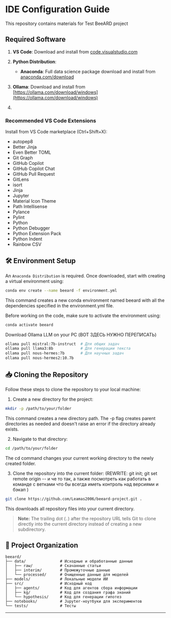 # IDE Configuration Guide

This repository contains materials for Test BeeARD project  

## Required Software
1. **VS Code**: Download and install from [code.visualstudio.com](https://code.visualstudio.com/)
  
3. **Python Distribution**:
   - **Anaconda**: Full data science package download and install from [anaconda.com/download](https://www.anaconda.com/download)
    
4. **Ollama**: Download and install from [https://ollama.com/download/windows](https://ollama.com/download/windows)

5. 

### Recommended VS Code Extensions
Install from VS Code marketplace (Ctrl+Shift+X):

- autopep8
- Better Jinja
- Even Better TOML
- Git Graph
- GitHub Copilot
- GitHub Copilot Chat
- GitHub Pull Request
- GitLens
- isort
- Jinja
- Jupyter
- Material Icon Theme
- Path Intellisense
- Pylance
- Pylint
- Python
- Python Debugger
- Python Extension Pack
- Python Indent
- Rainbow CSV

## 🛠️ Environment Setup 
An `Anaconda Distribution` is required. Once downloaded, start with creating a virtual environment using:

```Bash
conda env create --name beeard -f environment.yml
```
This command creates a new conda environment named beeard with all the dependencies specified in the environment.yml file.

Before working on the code, make sure to activate the environment using:

```Bash
conda activate beeard
```

Download Ollama LLM on your PC (ВОТ ЗДЕСЬ НУЖНО ПЕРЕПИСАТЬ)
```Bash
ollama pull mistral:7b-instruct  # Для общих задач
ollama pull llama3:8b            # Для генерации текста
ollama pull nous-hermes:7b       # Для научных задач
ollama pull nous-hermes2:10.7b
```

## 📥 Cloning the Repository 

Follow these steps to clone the repository to your local machine:

1. Create a new directory for the project:
```bash
mkdir -p /path/to/your/folder
```
This command creates a new directory path. The -p flag creates parent directories as needed and doesn't raise an error if the directory already exists.

2. Navigate to that directory:
```bash
cd /path/to/your/folder
```
The cd command changes your current working directory to the newly created folder.

3. Clone the repository into the current folder: (REWRITE: git init; git set remote origin -- и че то так, а также посмотреть как работать в команде с ветками что бы всегда иметь контроль над версиями и бэкап )
```bash
git clone https://github.com/Leamas2006/beeard-project.git .
```
This downloads all repository files into your current directory.
> **Note:** The trailing dot (`.`) after the repository URL tells Git to clone directly into the current directory instead of creating a new subdirectory.


## 📂 Project Organization

```
beeard/
├── data/               # Исходные и обработанные данные
│   ├── raw/            # Скачанные статьи
│   ├── interim/        # Промежуточные данные
│   └── processed/      # Очищенные данные для моделей
├── models/             # Локальные модели ИИ
├── src/                # Исходный код
│   ├── agents/         # Код для агентов сбора информации
│   ├── kg/             # Код для создания графа знаний
│   └── hypothesis/     # Код для генерации гипотез
├── notebooks/          # Jupyter-ноутбуки для экспериментов
└── tests/              # Тесты
```
--------

